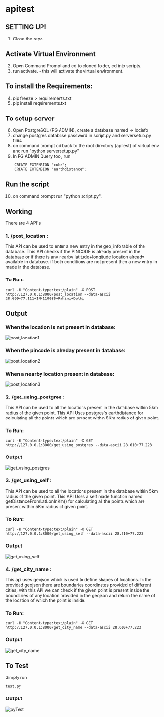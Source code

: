 # apitest
## SETTING UP!

1. Clone the repo

## Activate Virtual Environment

2. Open Command Prompt and cd to cloned folder, cd into scripts.
3. run activate. - this will activate the virtual environment.

## To install the Requirements:

4. pip freeze > requirements.txt
5. pip install requirements.txt

## To setup server

6. Open PostgreSQL (PG ADMIN), create a database named => locinfo
7. change postgres database password in script.py and serversetup.py files.
8. on command prompt cd back to the root directory (apitest) of virtual env and run "python serversetup.py"
9. In PG ADMIN Query tool, run
```
    CREATE EXTENSION "cube";
    CREATE EXTENSION "earthdistance";
```
## Run the script

10. on command prompt run "python script.py".

## Working

There are 4 API's:

### 1. /post_location :

This API can be used to enter a new entry in the geo_info table of the database.
This API checks if the PINCODE is already present in the database or if there is any nearby latitude+longitude location already available in database. if both conditions are not present then a new entry in made in the database.

### To Run:
```
curl -H "Content-type:text/plain" -X POST http://127.0.0.1:8000/post_location --data-ascii 28.699+77.111+IN/110085+Rohini+Delhi
```
## Output
### When the location is not present in database:
![post_location1](https://i.imgur.com/EnRU4N0.png)

### When the pincode is alreday present in database:
![post_location2](https://i.imgur.com/1PAgocC.png)

### When a nearby location present in database:
![post_location3](https://i.imgur.com/E4CXuXQ.png)


### 2. /get_using_postgres :

This API can be used to all the locations present in the database within 5km radius of the given point. This API Uses postgres's earthdistance for calculating all the points which are present within 5Km radius of given point.

### To Run:
```
curl -H "Content-type:text/plain" -X GET http://127.0.0.1:8000/get_using_postgres --data-ascii 28.610+77.223
```
### Output

![get_using_postgres](https://i.imgur.com/E3myPg9.png)

### 3. /get_using_self :

This API can be used to all the locations present in the database within 5km radius of the given point. This API Uses a self made function named getDistanceFromLatLonInKm() for calculating all the points which are present within 5Km radius of given point.

### To Run:
```
curl -H "Content-type:text/plain" -X GET http://127.0.0.1:8000/get_using_self --data-ascii 28.610+77.223
```
### Output

![get_using_self](https://i.imgur.com/UzMEhGm.png)

### 4. /get_city_name :

This api uses geojson which is used to define shapes of locations. In the provided geojson there are boundaries coordinates provided of different cities, with this API we can check if the given point is present inside the boundaries of any location provided in the geojson and return the name of the location of which the point is inside.

### To Run:
```
curl -H "Content-type:text/plain" -X GET http://127.0.0.1:8000/get_city_name --data-ascii 28.610+77.223
```
### Output

![get_city_name](https://i.imgur.com/YPO71Bt.png)

## To Test

Simply run
```
test.py
```
### Output

![pyTest](https://i.imgur.com/ySukh3B.png)

